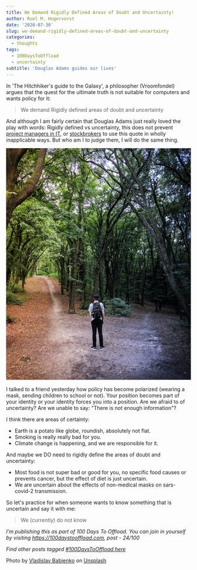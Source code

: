 ```yaml
---
title: We Demand Rigidly Defined Areas of Doubt and Uncertainty!
author: Roel M. Hogervorst
date: '2020-07-30'
slug: we-demand-rigidly-defined-areas-of-doubt-and-uncertainty
categories:
  - thoughts
tags:
  - 100DaysToOffload
  - uncertainty
subtitle: 'Douglas Adams guides our lives'
---
```

In 'The Hitchhiker's guide to the Galaxy', a philosopher (Vroomfondel) argues
that the quest for the ultimate truth is not suitable for computers and wants
policy for it:

> We demand Rigidly defined areas of doubt and uncertainty

And although I am fairly certain that Douglas Adams just really loved the play
with words: Rigidly defined vs uncertainty, this does not prevent 
[project managers in IT](https://www.itworldcanada.com/article/define-doubt-uncertainty-for-best-project-results/12473), or  [stockbrokers](https://cabotwealth.com/?button=rigidly-defined-areas-uncertainty-doubt)
to use this quote in wholly inapplicable ways. But who am I to judge them, I 
will do the same thing.

![An image of two roads diverging](vladislav-babienko-uncertainty.jpg)

I talked to a friend yesterday how policy has become polarized (wearing a mask,
sending children to school or not). Your position becomes part of your identity
or your identity forces you into a position. Are we afraid to of uncertainty?
Are we unable to say: "There is not enough information"? 

I think there are areas of certainty:

- Earth is a potato like globe, roundish, absolutely not flat.
- Smoking is really really bad for you.
- Climate change is happening, and we are responsible for it.

And maybe we DO need to rigidly define the areas of doubt and uncertainty:

- Most food is not super bad or good  for you, no specific food causes or prevents
cancer, but the effect of diet is just uncertain.
- We are uncertain about the effects of non-medical masks on sars-covid-2 transmission.


So let's practice for when someone wants to know something that is uncertain 
and say it with me:

> We (currently) do not know



*I’m publishing this as part of 100 Days To Offload. You can join in yourself by visiting https://100daystooffload.com, post - 24/100*

*Find other posts tagged  [#100DaysToOffload here](https://notes.rmhogervorst.nl/tags/100DaysToOffload/)*

<span>Photo by <a href="https://unsplash.com/@garri?utm_source=unsplash&amp;utm_medium=referral&amp;utm_content=creditCopyText">Vladislav Babienko</a> on <a href="https://unsplash.com/?utm_source=unsplash&amp;utm_medium=referral&amp;utm_content=creditCopyText">Unsplash</a></span>

